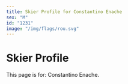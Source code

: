 ```yaml
---
title: Skier Profile for Constantino Enache
sex: "M"
id: "1231"
image: "/img/flags/rou.svg" 
---
```


# Skier Profile

This page is for: Constantino Enache.
    